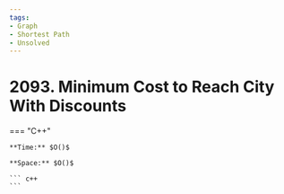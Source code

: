 ```yaml
---
tags:
- Graph
- Shortest Path
- Unsolved
---
```



# 2093. Minimum Cost to Reach City With Discounts

=== "C++"

    **Time:** $O()$

    **Space:** $O()$

    ``` c++
    ```